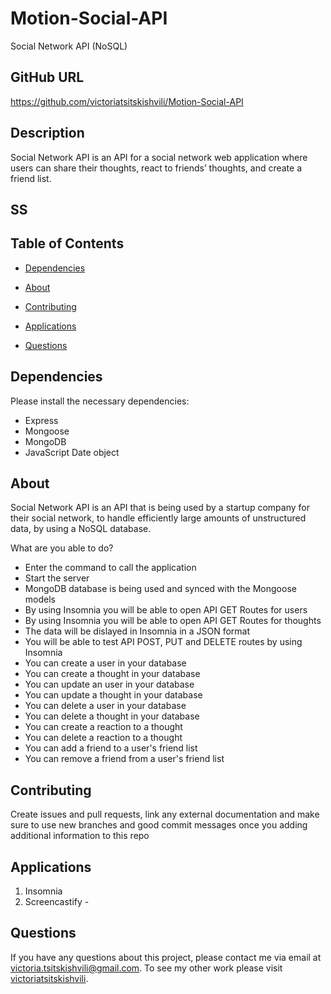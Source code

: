 # Motion-Social-API
Social Network API (NoSQL)

## GitHub URL
https://github.com/victoriatsitskishvili/Motion-Social-API

  ## Description
Social Network API is an API for a social network web application where users can share their thoughts, react to friends’ thoughts, and create a friend list.

## SS 



## Table of Contents 
  
  * [Dependencies](#dependencies)
  
  * [About](#about)

  * [Contributing](#contributing)
  
  * [Applications](#applications)
  
  * [Questions](#questions)
  
  ## Dependencies
  
  Please install the necessary dependencies:
  - Express
  - Mongoose
  - MongoDB
  - JavaScript Date object

  ## About
  
Social Network API is an API that is being used by a startup company for their social network, to handle efficiently large amounts of unstructured data, by using a NoSQL database.

 What are you able to do?
 - Enter the command to call the application
 - Start the server
 - MongoDB database is being used and synced with the Mongoose models 
 - By using Insomnia you will be able to open API GET Routes for users
 - By using Insomnia you will be able to open API GET Routes for thoughts
 - The data will be dislayed in Insomnia in a JSON format
 - You will be able to test API POST, PUT and DELETE routes by using Insomnia 
 - You can create a user in your database 
 - You can create a thought in your database 
 - You can update an user in your database 
 - You can update a thought in your database 
 - You can delete a user in your database 
 - You can delete a thought in your database 
 - You can create a reaction to a thought 
 - You can delete a reaction to a thought
 - You can add a friend to a user's friend list 
 - You can remove a friend from a user's friend list 
    
  ## Contributing
   
  Create issues and pull requests, link any external documentation and make sure to use new branches and good commit messages once you adding additional information to this repo
  
  ## Applications
1. Insomnia 
2. Screencastify - 
  
  ## Questions
  
  If you have any questions about this project, please contact me via email at victoria.tsitskishvili@gmail.com. To see my other work please visit [victoriatsitskishvili](https://github.com/victoriatsitskishvili/).
  
